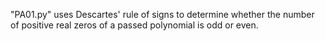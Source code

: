 "PA01.py" uses Descartes' rule of signs to determine whether the number of positive real zeros of a passed polynomial is odd or even.